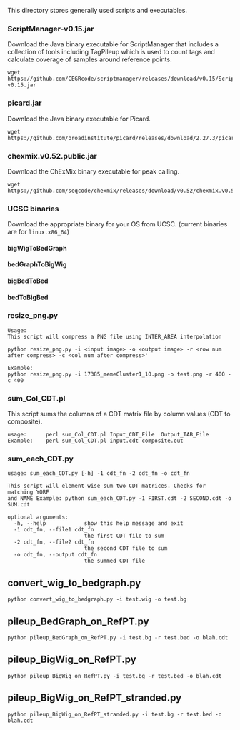 
This directory stores generally used scripts and executables.

### ScriptManager-v0.15.jar
Download the Java binary executable for ScriptManager that includes a collection of tools including TagPileup which is used to count tags and calculate coverage of samples around reference points.
```
wget https://github.com/CEGRcode/scriptmanager/releases/download/v0.15/ScriptManager-v0.15.jar
```

### picard.jar
Download the Java binary executable for Picard.
```
wget https://github.com/broadinstitute/picard/releases/download/2.27.3/picard.jar
```

### chexmix.v0.52.public.jar
Download the ChExMix binary executable for peak calling.
```
wget https://github.com/seqcode/chexmix/releases/download/v0.52/chexmix.v0.52.public.jar
```

### UCSC binaries
Download the appropriate binary for your OS from UCSC. (current binaries are for `linux.x86_64`)

#### bigWigToBedGraph

#### bedGraphToBigWig

#### bigBedToBed

#### bedToBigBed


### resize_png.py
```
Usage:
This script will compress a PNG file using INTER_AREA interpolation

python resize_png.py -i <input image> -o <output image> -r <row num after compress> -c <col num after compress>'

Example:
python resize_png.py -i 17385_memeCluster1_10.png -o test.png -r 400 -c 400
```

### sum_Col_CDT.pl
This script sums the columns of a CDT matrix file by column values (CDT to composite).
```
usage:		perl sum_Col_CDT.pl	Input_CDT_File	Output_TAB_File
Example:	perl sum_Col_CDT.pl input.cdt composite.out
```

### sum_each_CDT.py
```
usage: sum_each_CDT.py [-h] -1 cdt_fn -2 cdt_fn -o cdt_fn

This script will element-wise sum two CDT matrices. Checks for matching YORF
and NAME Example: python sum_each_CDT.py -1 FIRST.cdt -2 SECOND.cdt -o SUM.cdt

optional arguments:
  -h, --help            show this help message and exit
  -1 cdt_fn, --file1 cdt_fn
                        the first CDT file to sum
  -2 cdt_fn, --file2 cdt_fn
                        the second CDT file to sum
  -o cdt_fn, --output cdt_fn
                        the summed CDT file
```

## convert_wig_to_bedgraph.py
```
python convert_wig_to_bedgraph.py -i test.wig -o test.bg
```

## pileup_BedGraph_on_RefPT.py
```
python pileup_BedGraph_on_RefPT.py -i test.bg -r test.bed -o blah.cdt
```

## pileup_BigWig_on_RefPT.py
```
python pileup_BigWig_on_RefPT.py -i test.bg -r test.bed -o blah.cdt
```

## pileup_BigWig_on_RefPT_stranded.py
```
python pileup_BigWig_on_RefPT_stranded.py -i test.bg -r test.bed -o blah.cdt
```